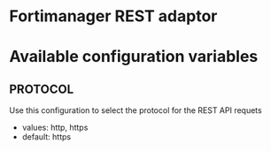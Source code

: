 Fortimanager REST adaptor
====================

# Available configuration variables

## PROTOCOL
Use this configuration to select the protocol for the REST API requets
* values: http, https
* default: https 


